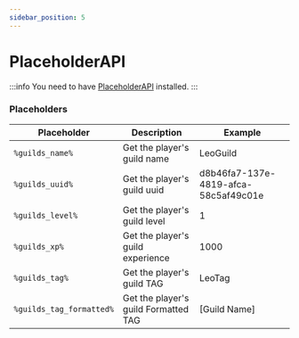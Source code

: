 ```yaml
---
sidebar_position: 5
---
```


# PlaceholderAPI

:::info
You need to have [PlaceholderAPI](https://www.spigotmc.org/resources/placeholderapi.6245/) installed.
:::

### Placeholders

| Placeholder              | Description                        | Example      |
|--------------------------|------------------------------------|--------------|
| `%guilds_name%`          | Get the player's guild name          | LeoGuild     |
| `%guilds_uuid%`          | Get the player's guild uuid          | d8b46fa7-137e-4819-afca-58c5af49c01e     |
| `%guilds_level%`         | Get the player's guild level         | 1            |
| `%guilds_xp%`            | Get the player's guild experience    | 1000         |
| `%guilds_tag%`           | Get the player's guild TAG           | LeoTag       |
| `%guilds_tag_formatted%` | Get the player's guild Formatted TAG | [Guild Name] |